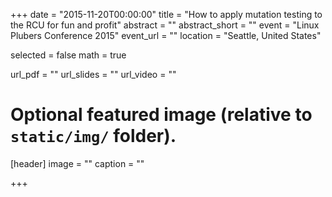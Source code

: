 +++
date = "2015-11-20T00:00:00"
title = "How to apply mutation testing to the RCU for fun and profit"
abstract = ""
abstract_short = ""
event = "Linux Plubers Conference 2015"
event_url = ""
location = "Seattle, United States"

selected = false
math = true

url_pdf = ""
url_slides = ""
url_video = ""

# Optional featured image (relative to `static/img/` folder).
[header]
image = ""
caption = ""

+++

